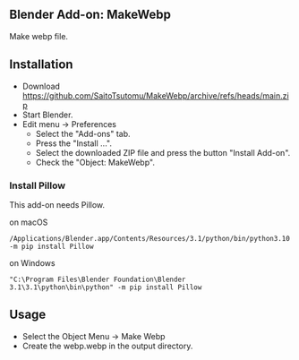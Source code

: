 ## Blender Add-on: MakeWebp

Make webp file.

## Installation

- Download https://github.com/SaitoTsutomu/MakeWebp/archive/refs/heads/main.zip
- Start Blender.
- Edit menu -> Preferences
  - Select the "Add-ons" tab.
  - Press the "Install ...".
  - Select the downloaded ZIP file and press the button "Install Add-on".
  - Check the "Object: MakeWebp".

### Install Pillow

This add-on needs Pillow.

on macOS
```
/Applications/Blender.app/Contents/Resources/3.1/python/bin/python3.10 -m pip install Pillow
```

on Windows
```
"C:\Program Files\Blender Foundation\Blender 3.1\3.1\python\bin\python" -m pip install Pillow
```

## Usage

- Select the Object Menu -> Make Webp
- Create the webp.webp in the output directory.
